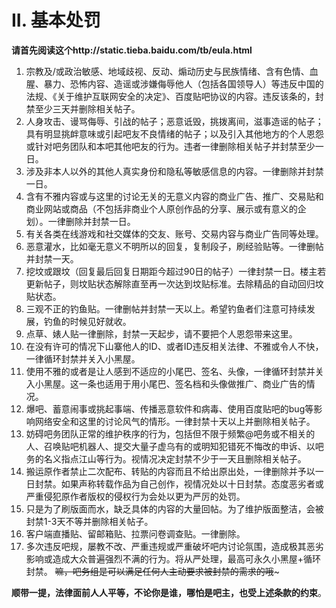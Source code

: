 # II. 基本处罚
**请首先阅读这个http://static.tieba.baidu.com/tb/eula.html**

1. 宗教及/或政治敏感、地域歧视、反动、煽动历史与民族情绪、含有色情、血腥、暴力、恐怖内容、造谣或涉嫌侮辱他人（包括各国领导人）等违反中国的法规、《关于维护互联网安全的决定》、百度贴吧协议的内容。违反该条的，封禁至少三天并删除相关帖子。
2. 人身攻击、谩骂侮辱、引战的帖子；恶意诋毁，挑拨离间，滋事造谣的帖子；具有明显挑衅意味或引起吧友不良情绪的帖子；以及引入其他地方的个人恩怨或针对吧务团队和本吧其他吧友的行为。违者一律删除相关帖子并封禁至少一日。
3. 涉及非本人以外的其他人真实身份和隐私等敏感信息的内容。一律删除并封禁一日。
4. 含有不雅内容或与这里的讨论无关的无意义内容的商业广告、推广、交易贴和商业网站或商品（不包括非商业个人原创作品的分享、展示或有意义的企划）。一律删除并封禁一日。
5. 有关各类在线游戏和社交媒体的交友、账号、交易内容与商业广告同等处理。
6. 恶意灌水，比如毫无意义不明所以的回复，复制段子，刷经验贴等。一律删帖并封禁一天。
7. 挖坟或跟坟（回复最后回复日期距今超过90日的帖子）一律封禁一日。楼主若更新帖子，则坟贴状态解除直至再一次达到坟贴标准。去除精品的自动回归坟贴状态。
8. 三观不正的钓鱼贴。一律删帖并封禁一天以上。希望钓鱼者们注意可持续发展，钓鱼的时候见好就收。
9. 点草、婊人贴一律删除，封禁一天起步，请不要把个人恩怨带来这里。
10. 在没有许可的情况下山寨他人的ID、或者ID违反相关法律、不雅或令人不快，一律循环封禁并关入小黑屋。
11. 使用不雅的或者是让人感到不适应的小尾巴、签名、头像，一律循环封禁并关入小黑屋。这一条也适用于用小尾巴、签名档和头像做推广、商业广告的情况。
12. 爆吧、蓄意闹事或挑起事端、传播恶意软件和病毒、使用百度贴吧的bug等影响网络安全和这里的讨论风气的情形。一律封禁十天以上并删除相关帖子。
13. 妨碍吧务团队正常的维护秩序的行为，包括但不限于频繁@吧务或不相关的人、召唤贴吧机器人、提交大量子虚乌有的或明知犯错死不悔改的申诉、以吧务的名义指点江山等行为。视情况决定封禁不少于一天且删除相关帖子。
14. 搬运原作者禁止二次配布、转贴的内容而且不给出原出处，一律删除并予以一日封禁。如果声称转载作品为自己创作，视情况处以十日封禁。态度恶劣者或严重侵犯原作者版权的侵权行为会处以更为严厉的处罚。
15. 只是为了刷版面而水，缺乏具体的内容的大量回帖。为了维护版面整洁，会被封禁1-3天不等并删除相关帖子。
16. 客户端直播贴、留邮箱贴、拉票问卷调查贴。一律删除。
17. 多次违反吧规，屡教不改、严重违规或严重破坏吧内讨论氛围，造成极其恶劣影响或造成大众普遍强烈不满的行为。将从严处理，最高可永久小黑屋+循环封禁。
~~嘛，吧务组是可以满足任何人主动要求被封禁的需求的哦~~~

**顺带一提，法律面前人人平等，不论你是谁，哪怕是吧主，也受上述条款的约束**。

